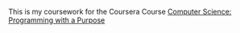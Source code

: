 This is my coursework for the Coursera Course [Computer Science: Programming with a Purpose](https://www.coursera.org/learn/cs-programming-java)